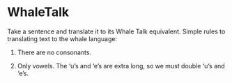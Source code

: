 # WhaleTalk
Take a sentence and translate it to its Whale Talk equivalent. Simple rules to translating text to the whale language: 

1) There are no consonants. 

2) Only vowels. The ‘u’s and ‘e’s are extra long, so we must double ‘u’s and ‘e’s.
